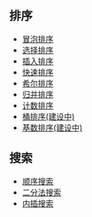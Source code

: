 ## 排序
- [冒泡排序](./bubble.js)
- [选择排序](./select.js)
- [插入排序](./insert.js)
- [快速排序](./fast.js)
- [希尔排序](./shell.js)
- [归并排序](./mergeSort.js)
- [计数排序](./countingSort.js)
- [桶排序(建设中)]()
- [基数排序(建设中)]()

## 搜索
- [顺序搜索](./sequentialSearch.js)
- [二分法搜索](./binarySearch.js)
- [内插搜索](./insertSearch.js)